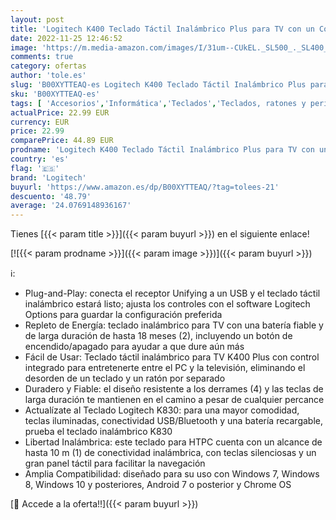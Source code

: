 ```yaml
---
layout: post
title: 'Logitech K400 Teclado Táctil Inalámbrico Plus para TV con un Control Multimedia y Panel Táctil  Teclado HTPC para TV conectada a PC  Windows  Android  Chrome OS  Portátil  QWERTY Español - Negro'
date: 2022-11-25 12:46:52
image: 'https://m.media-amazon.com/images/I/31um--CUkEL._SL500_._SL400_.jpg'
comments: true
category: ofertas
author: 'tole.es'
slug: 'B00XYTTEAQ-es Logitech K400 Teclado Táctil Inalámbrico Plus para TV con...'
sku: 'B00XYTTEAQ-es'
tags: [ 'Accesorios','Informática','Teclados','Teclados, ratones y periféricos de entrada','android','logitech','🇪🇸', ]
actualPrice: 22.99 EUR
currency: EUR
price: 22.99
comparePrice: 44.89 EUR
prodname: 'Logitech K400 Teclado Táctil Inalámbrico Plus para TV con un Control Multimedia y Panel Táctil  Teclado HTPC para TV conectada a PC  Windows  Android  Chrome OS  Portátil  QWERTY Español - Negro'
country: 'es'
flag: '🇪🇸'
brand: 'Logitech'
buyurl: 'https://www.amazon.es/dp/B00XYTTEAQ/?tag=tolees-21'
descuento: '48.79'
average: '24.0769148936167'
---
```


Tienes [{{< param title >}}]({{< param buyurl >}}) en el siguiente enlace!

[![{{< param prodname >}}]({{< param image >}})]({{< param buyurl >}})

ℹ️:

- Plug-and-Play: conecta el receptor Unifying a un USB y el teclado táctil inalámbrico estará listo; ajusta los controles con el software Logitech Options para guardar la configuración preferida
- Repleto de Energía: teclado inalámbrico para TV con una batería fiable y de larga duración de hasta 18 meses (2), incluyendo un botón de encendido/apagado para ayudar a que dure aún más
- Fácil de Usar: Teclado táctil inalámbrico para TV K400 Plus con control integrado para entretenerte entre el PC y la televisión, eliminando el desorden de un teclado y un ratón por separado
- Duradero y Fiable: el diseño resistente a los derrames (4) y las teclas de larga duración te mantienen en el camino a pesar de cualquier percance
- Actualízate al Teclado Logitech K830: para una mayor comodidad, teclas iluminadas, conectividad USB/Bluetooth y una batería recargable, prueba el teclado inalámbrico K830
- Libertad Inalámbrica: este teclado para HTPC cuenta con un alcance de hasta 10 m (1) de conectividad inalámbrica, con teclas silenciosas y un gran panel táctil para facilitar la navegación
- Amplia Compatibilidad: diseñado para su uso con Windows 7, Windows 8, Windows 10 y posteriores, Android 7 o posterior y Chrome OS

[🛒 Accede a la oferta!!]({{< param buyurl >}})
